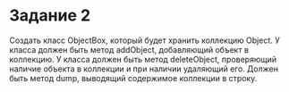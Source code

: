 # Задание 2
Создать класс ObjectBox, который будет хранить коллекцию Object.
У класса должен быть метод addObject, добавляющий объект в коллекцию.
У класса должен быть метод deleteObject, проверяющий наличие объекта в коллекции и при наличии удаляющий его.
Должен быть метод dump, выводящий содержимое коллекции в строку.

